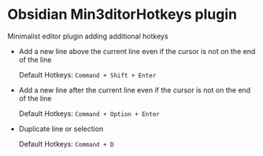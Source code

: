 # Obsidian Min3ditorHotkeys plugin

Minimalist editor plugin adding additional hotkeys

- Add a new line above the current line
  even if the cursor is not on the end of the line

  Default Hotkeys: `Command + Shift + Enter`

- Add a new line after the current line
  even if the cursor is not on the end of the line

  Default Hotkeys: `Command + Option + Enter`

- Duplicate line or selection

  Default Hotkeys: `Command + D`